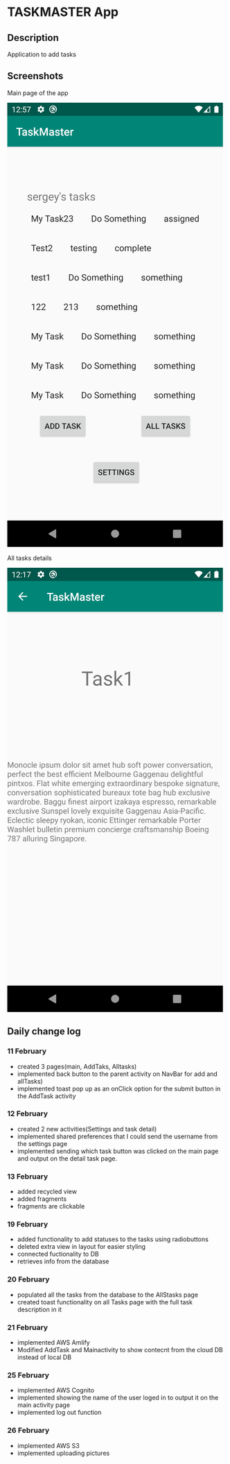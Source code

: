 
# TASKMASTER App

## Description

Application to add tasks


## Screenshots

Main page of the app

![image description](screenshots/mainPage.png)

All tasks details

![image description](screenshots/detail.png)



## Daily change log


### 11 February

- created 3 pages(main, AddTaks, Alltasks)
- implemented back button to the parent activity on NavBar for add and allTasks)
- implemented toast pop up as an onClick option for the submit button in the AddTask activity


### 12 February

- created 2 new activities(Settings and task detail)
- implemented shared preferences that I could send the username from the settings page
- implemented sending which task button was clicked on the main page and output on the detail task page.


### 13 February

- added recycled view
- added fragments
- fragments are clickable


### 19 February

- added functionality to add statuses to the tasks using radiobuttons
- deleted extra view in layout for easier styling
- connected fuctionality to DB
- retrieves info from the database

### 20 February

- populated all the tasks from the database to the AllStasks page
- created toast functionality on all Tasks page with the full task description in it

### 21 February

- implemented AWS Amlify
- Modified AddTask and Mainactivity to show contecnt from the cloud DB instead of local DB


### 25 February

- implemented AWS Cognito
- implemented showing the name of the user loged in to output it on the main activity page
- implemented log out function

### 26 February

- implemented AWS S3
- implemented uploading pictures

